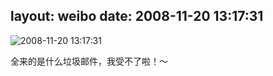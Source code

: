 layout: weibo
date: 2008-11-20 13:17:31
---
<meta name="referrer" content="no-referrer" />

<img src="/images/favicon.ico" style="float: left;"/>2008-11-20 13:17:31

全来的是什么垃圾邮件，我受不了啦！～

